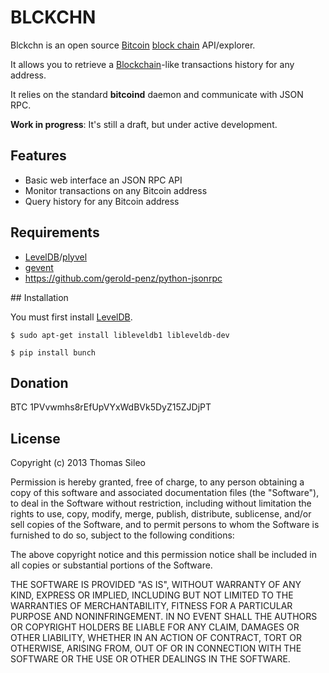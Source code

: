 # BLCKCHN

Blckchn is an open source [Bitcoin](http://bitcoin.org/en/) [block chain](https://en.bitcoin.it/wiki/Block_chain) API/explorer.

It allows you to retrieve a [Blockchain](http://blockchain.info/)-like transactions history for any address.

It relies on the standard **bitcoind** daemon and communicate with JSON RPC.

**Work in progress**: It's still a draft, but under active development.

## Features

- Basic web interface an JSON RPC API
- Monitor transactions on any Bitcoin address
- Query history for any Bitcoin address

## Requirements

- [LevelDB](https://code.google.com/p/leveldb/)/[plyvel](https://github.com/wbolster/plyvel)
- [gevent](http://www.gevent.org/)
- https://github.com/gerold-penz/python-jsonrpc

## Installation

You must first install [LevelDB](https://code.google.com/p/leveldb/).

```console
$ sudo apt-get install libleveldb1 libleveldb-dev
```

```console
$ pip install bunch
```

## Donation

BTC 1PVvwmhs8rEfUpVYxWdBVk5DyZ15ZJDjPT


## License

Copyright (c) 2013 Thomas Sileo

Permission is hereby granted, free of charge, to any person obtaining a copy of this software and associated documentation files (the "Software"), to deal in the Software without restriction, including without limitation the rights to use, copy, modify, merge, publish, distribute, sublicense, and/or sell copies of the Software, and to permit persons to whom the Software is furnished to do so, subject to the following conditions:

The above copyright notice and this permission notice shall be included in all copies or substantial portions of the Software.

THE SOFTWARE IS PROVIDED "AS IS", WITHOUT WARRANTY OF ANY KIND, EXPRESS OR IMPLIED, INCLUDING BUT NOT LIMITED TO THE WARRANTIES OF MERCHANTABILITY, FITNESS FOR A PARTICULAR PURPOSE AND NONINFRINGEMENT. IN NO EVENT SHALL THE AUTHORS OR COPYRIGHT HOLDERS BE LIABLE FOR ANY CLAIM, DAMAGES OR OTHER LIABILITY, WHETHER IN AN ACTION OF CONTRACT, TORT OR OTHERWISE, ARISING FROM, OUT OF OR IN CONNECTION WITH THE SOFTWARE OR THE USE OR OTHER DEALINGS IN THE SOFTWARE.

